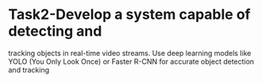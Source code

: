 # Task2-Develop a system capable of detecting and
tracking objects in real-time video streams. Use
deep learning models like YOLO (You Only Look
Once) or Faster R-CNN for accurate object
detection and tracking

